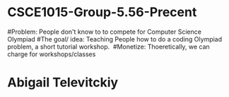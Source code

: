 # CSCE1015-Group-5.56-Precent
#Problem: People don't know to to compete for Computer Science Olympiad
#The goal/ idea: Teaching People how to do a coding Olympiad problem, a short tutorial workshop. 
#Monetize: Thoeretically, we can charge for workshops/classes
# Abigail Televitckiy
